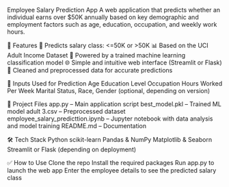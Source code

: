 Employee Salary Prediction App
A web application that predicts whether an individual earns over $50K annually based on key demographic and employment factors such as age, education, occupation, and weekly work hours.

🚀 Features
🔮 Predicts salary class: <=50K or >50K
📊 Based on the UCI Adult Income Dataset
🧠 Powered by a trained machine learning classification model
🌐 Simple and intuitive web interface (Streamlit or Flask)
🔐 Cleaned and preprocessed data for accurate predictions

🧠 Inputs Used for Prediction
Age
Education Level
Occupation
Hours Worked Per Week
Marital Status, Race, Gender (optional, depending on version)

📁 Project Files
app.py – Main application script
best_model.pkl – Trained ML model
adult 3.csv – Preprocessed dataset
employee_salary_predicttion.ipynb – Jupyter notebook with data analysis and model training
README.md – Documentation

🛠️ Tech Stack
Python
scikit-learn
Pandas & NumPy
Matplotlib & Seaborn
Streamlit or Flask (depending on deployment)

✅ How to Use
Clone the repo
Install the required packages
Run app.py to launch the web app
Enter the employee details to see the predicted salary class
